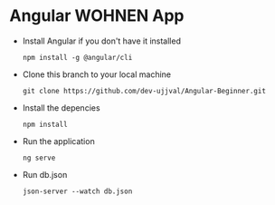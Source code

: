 # Angular WOHNEN App
- Install Angular if you don't have it installed

  `npm install -g @angular/cli`

- Clone this branch to your local machine

  `git clone https://github.com/dev-ujjval/Angular-Beginner.git`

- Install the depencies

  `npm install` 

- Run the application 

  `ng serve`

- Run db.json

  `json-server --watch db.json`